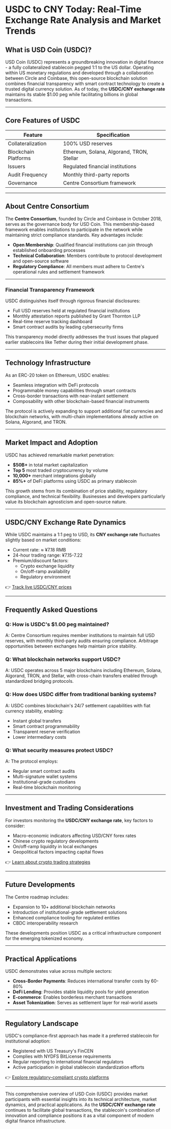 # USDC to CNY Today: Real-Time Exchange Rate Analysis and Market Trends

## What is USD Coin (USDC)?

USD Coin (USDC) represents a groundbreaking innovation in digital finance - a fully collateralized stablecoin pegged 1:1 to the US dollar. Operating within US monetary regulations and developed through a collaboration between Circle and Coinbase, this open-source blockchain solution combines financial transparency with smart contract technology to create a trusted digital currency solution. As of today, the **USDC/CNY exchange rate** maintains its stable $1.00 peg while facilitating billions in global transactions.

---

## Core Features of USDC

| Feature | Specification |
|---------|---------------|
| Collateralization | 100% USD reserves |
| Blockchain Platforms | Ethereum, Solana, Algorand, TRON, Stellar |
| Issuers | Regulated financial institutions |
| Audit Frequency | Monthly third-party reports |
| Governance | Centre Consortium framework |

---

## About Centre Consortium

The **Centre Consortium**, founded by Circle and Coinbase in October 2018, serves as the governance body for USD Coin. This membership-based framework enables institutions to participate in the network while maintaining strict compliance standards. Key advantages include:

- **Open Membership**: Qualified financial institutions can join through established onboarding processes
- **Technical Collaboration**: Members contribute to protocol development and open-source software
- **Regulatory Compliance**: All members must adhere to Centre's operational rules and settlement framework

---

### Financial Transparency Framework

USDC distinguishes itself through rigorous financial disclosures:
- Full USD reserves held at regulated financial institutions
- Monthly attestation reports published by Grant Thornton LLP
- Real-time reserve tracking dashboard
- Smart contract audits by leading cybersecurity firms

This transparency model directly addresses the trust issues that plagued earlier stablecoins like Tether during their initial development phase.

---

## Technology Infrastructure

As an ERC-20 token on Ethereum, USDC enables:
- Seamless integration with DeFi protocols
- Programmable money capabilities through smart contracts
- Cross-border transactions with near-instant settlement
- Composability with other blockchain-based financial instruments

The protocol is actively expanding to support additional fiat currencies and blockchain networks, with multi-chain implementations already active on Solana, Algorand, and TRON.

---

## Market Impact and Adoption

USDC has achieved remarkable market penetration:
- **$50B+** in total market capitalization
- **Top 5** most traded cryptocurrency by volume
- **10,000+** merchant integrations globally
- **85%+** of DeFi platforms using USDC as primary stablecoin

This growth stems from its combination of price stability, regulatory compliance, and technical flexibility. Businesses and developers particularly value its blockchain agnosticism and open-source nature.

---

## USDC/CNY Exchange Rate Dynamics

While USDC maintains a 1:1 peg to USD, its **CNY exchange rate** fluctuates slightly based on market conditions:
- Current rate: ≈ ¥7.18 RMB
- 24-hour trading range: ¥7.15-7.22
- Premium/discount factors: 
  - Crypto exchange liquidity
  - On/off-ramp availability
  - Regulatory environment

👉 [Track live USDC/CNY prices](https://bit.ly/okx-bonus)

---

## Frequently Asked Questions

### Q: How is USDC's $1.00 peg maintained?
A: Centre Consortium requires member institutions to maintain full USD reserves, with monthly third-party audits ensuring compliance. Arbitrage opportunities between exchanges help maintain price stability.

### Q: What blockchain networks support USDC?
A: USDC operates across 5 major blockchains including Ethereum, Solana, Algorand, TRON, and Stellar, with cross-chain transfers enabled through standardized bridging protocols.

### Q: How does USDC differ from traditional banking systems?
A: USDC combines blockchain's 24/7 settlement capabilities with fiat currency stability, enabling:
- Instant global transfers
- Smart contract programmability
- Transparent reserve verification
- Lower intermediary costs

### Q: What security measures protect USDC?
A: The protocol employs:
- Regular smart contract audits
- Multi-signature wallet systems
- Institutional-grade custodians
- Real-time blockchain monitoring

---

## Investment and Trading Considerations

For investors monitoring the **USDC/CNY exchange rate**, key factors to consider:
- Macro-economic indicators affecting USD/CNY forex rates
- Chinese crypto regulatory developments
- On/off-ramp liquidity in local exchanges
- Geopolitical factors impacting capital flows

👉 [Learn about crypto trading strategies](https://bit.ly/okx-bonus)

---

## Future Developments

The Centre roadmap includes:
- Expansion to 10+ additional blockchain networks
- Introduction of institutional-grade settlement solutions
- Enhanced compliance tooling for regulated entities
- CBDC interoperability research

These developments position USDC as a critical infrastructure component for the emerging tokenized economy.

---

## Practical Applications

USDC demonstrates value across multiple sectors:
- **Cross-Border Payments**: Reduces international transfer costs by 60-80%
- **DeFi Lending**: Provides stable liquidity pools for yield generation
- **E-commerce**: Enables borderless merchant transactions
- **Asset Tokenization**: Serves as settlement layer for real-world assets

---

## Regulatory Landscape

USDC's compliance-first approach has made it a preferred stablecoin for institutional adoption:
- Registered with US Treasury's FinCEN
- Complies with NYDFS BitLicense requirements
- Regular reporting to international financial regulators
- Active participation in global stablecoin standardization efforts

👉 [Explore regulatory-compliant crypto platforms](https://bit.ly/okx-bonus)

---

This comprehensive overview of USD Coin (USDC) provides market participants with essential insights into its technical architecture, market dynamics, and practical applications. As the **USDC/CNY exchange rate** continues to facilitate global transactions, the stablecoin's combination of innovation and compliance positions it as a vital component of modern digital finance infrastructure.